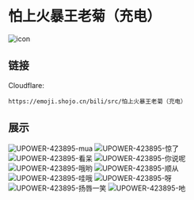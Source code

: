 # 怕上火暴王老菊（充电）
![icon](https://emoji.shojo.cn/bili/src/怕上火暴王老菊（充电）/icon.png)
## 链接
Cloudflare:
```
https://emoji.shojo.cn/bili/src/怕上火暴王老菊（充电）
```
## 展示
![UPOWER-423895-mua](https://emoji.shojo.cn/bili/src/怕上火暴王老菊（充电）/UPOWER-423895-mua.png)
![UPOWER-423895-惊了](https://emoji.shojo.cn/bili/src/怕上火暴王老菊（充电）/UPOWER-423895-惊了.png)
![UPOWER-423895-看呆](https://emoji.shojo.cn/bili/src/怕上火暴王老菊（充电）/UPOWER-423895-看呆.png)
![UPOWER-423895-你说呢](https://emoji.shojo.cn/bili/src/怕上火暴王老菊（充电）/UPOWER-423895-你说呢.png)
![UPOWER-423895-哦哟](https://emoji.shojo.cn/bili/src/怕上火暴王老菊（充电）/UPOWER-423895-哦哟.png)
![UPOWER-423895-顺从](https://emoji.shojo.cn/bili/src/怕上火暴王老菊（充电）/UPOWER-423895-顺从.png)
![UPOWER-423895-哇哦](https://emoji.shojo.cn/bili/src/怕上火暴王老菊（充电）/UPOWER-423895-哇哦.png)
![UPOWER-423895-呀](https://emoji.shojo.cn/bili/src/怕上火暴王老菊（充电）/UPOWER-423895-呀.png)
![UPOWER-423895-扬唇一笑](https://emoji.shojo.cn/bili/src/怕上火暴王老菊（充电）/UPOWER-423895-扬唇一笑.png)
![UPOWER-423895-吔](https://emoji.shojo.cn/bili/src/怕上火暴王老菊（充电）/UPOWER-423895-吔.png)
